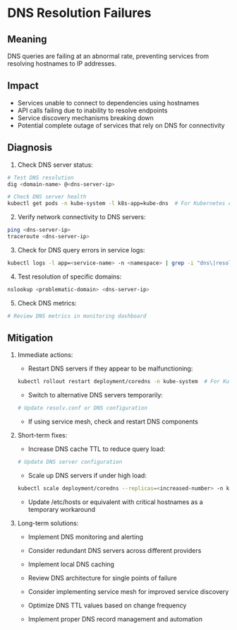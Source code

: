 # DNS Resolution Failures

## Meaning
DNS queries are failing at an abnormal rate, preventing services from resolving hostnames to IP addresses.

## Impact
- Services unable to connect to dependencies using hostnames
- API calls failing due to inability to resolve endpoints
- Service discovery mechanisms breaking down
- Potential complete outage of services that rely on DNS for connectivity

## Diagnosis
1. Check DNS server status:
```bash
# Test DNS resolution
dig <domain-name> @<dns-server-ip>

# Check DNS server health
kubectl get pods -n kube-system -l k8s-app=kube-dns  # For Kubernetes clusters
```

2. Verify network connectivity to DNS servers:
```bash
ping <dns-server-ip>
traceroute <dns-server-ip>
```

3. Check for DNS query errors in service logs:
```bash
kubectl logs -l app=<service-name> -n <namespace> | grep -i "dns\|resolve\|lookup"
```

4. Test resolution of specific domains:
```bash
nslookup <problematic-domain> <dns-server-ip>
```

5. Check DNS metrics:
```bash
# Review DNS metrics in monitoring dashboard
```

## Mitigation
1. Immediate actions:
   - Restart DNS servers if they appear to be malfunctioning:
   ```bash
   kubectl rollout restart deployment/coredns -n kube-system  # For Kubernetes with CoreDNS
   ```
   
   - Switch to alternative DNS servers temporarily:
   ```bash
   # Update resolv.conf or DNS configuration
   ```
   
   - If using service mesh, check and restart DNS components

2. Short-term fixes:
   - Increase DNS cache TTL to reduce query load:
   ```bash
   # Update DNS server configuration
   ```
   
   - Scale up DNS servers if under high load:
   ```bash
   kubectl scale deployment/coredns --replicas=<increased-number> -n kube-system  # For Kubernetes with CoreDNS
   ```
   
   - Update /etc/hosts or equivalent with critical hostnames as a temporary workaround

3. Long-term solutions:
   - Implement DNS monitoring and alerting
   
   - Consider redundant DNS servers across different providers
   
   - Implement local DNS caching
   
   - Review DNS architecture for single points of failure
   
   - Consider implementing service mesh for improved service discovery
   
   - Optimize DNS TTL values based on change frequency
   
   - Implement proper DNS record management and automation